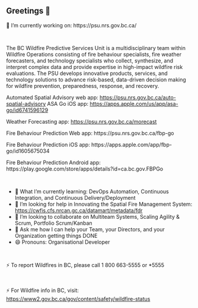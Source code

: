 ## Greetings  👋

<!--
**NicolasLivanos/NicolasLivanos** is a ✨ _special_ ✨ repository because its `README.md` (this file) appears on your GitHub profile.

Here are some ideas to get you started:

--> 🔭 I’m currently working on: https://psu.nrs.gov.bc.ca/
<pre>  </pre>
The BC Wildfire Predictive Services Unit is a multidisciplinary team within Wildfire Operations consisting of fire behaviour specialists, fire weather forecasters, and technology specialists who collect, synthesize, and interpret complex data and provide expertise in high-impact wildfire risk evaluations. The PSU develops innovative products, services, and technology solutions to advance risk-based, data-driven decision making for wildfire prevention, preparedness, response, and recovery.

Automated Spatial Advisory web app: https://psu.nrs.gov.bc.ca/auto-spatial-advisory
ASA Go iOS app: https://apps.apple.com/us/app/asa-go/id6741596129

Weather Forecasting app: https://psu.nrs.gov.bc.ca/morecast

<p>  </p>
<p> Fire Behaviour Prediction Web app: https://psu.nrs.gov.bc.ca/fbp-go </p>
<p> Fire Behaviour Prediction iOS app: https://apps.apple.com/app/fbp-go/id1605675034 </p>
<p> Fire Behaviour Prediction Android app: https://play.google.com/store/apps/details?id=ca.bc.gov.FBPGo </p>
<pre>  </pre>

- 🌱 What I’m currently learning: DevOps Automation, Continuous Integration, and Continuous Delivery/Deployment
- 🤔 I’m looking for help in Innovating the Spatial Fire Management System: https://cwfis.cfs.nrcan.gc.ca/datamart/metadata/fdr
- 👯 I’m looking to collaborate on Multiteam Systems, Scaling Agility & Scrum, Portfolio Scrum/Kanban
- 💬 Ask me how I can help your Team, your Directors, and your Organization getting things DONE
- 😄 Pronouns: Organisational Developer
<pre>  </pre>
⚡ To report Wildfires in BC, please call 1 800 663-5555 or *5555
<pre>  </pre>
  ⚡ For Wildfire info in BC, visit: https://www2.gov.bc.ca/gov/content/safety/wildfire-status 

